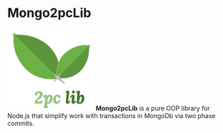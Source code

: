 # Mongo2pcLib
<img src="https://github.com/Guseyn/Mongo2pcLib/blob/master/2pclogv2.png?raw=true" width="195"> 
<b> Mongo2pcLib</b> is a pure OOP library for Node.js that simplify work with transactions in MongoDb via two phase commits.
